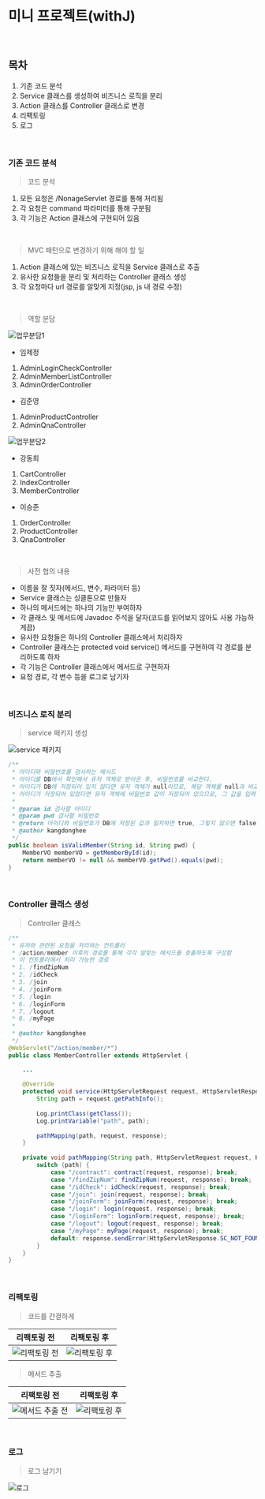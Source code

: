 # 미니 프로젝트(withJ)

<br>

## 목차

1. 기존 코드 분석
2. Service 클래스를 생성하여 비즈니스 로직을 분리
3. Action 클래스를 Controller 클래스로 변경
4. 리팩토링
5. 로그

<br>

### 기존 코드 분석

> 코드 분석

1. 모든 요청은 /NonageServlet 경로를 통해 처리됨
2. 각 요청은 command 파라미터를 통해 구분됨
3. 각 기능은 Action 클래스에 구현되어 있음

<br>

> MVC 패턴으로 변경하기 위해 해야 할 일

1. Action 클래스에 있는 비즈니스 로직을 Service 클래스로 추출
2. 유사한 요청들을 분리 및 처리하는 Controller 클래스 생성
3. 각 요청마다 url 경로를 알맞게 지정(jsp, js 내 경로 수정)

<br>

> 역할 분담

![업무분담1](./screenshot/업무분담1.png)

- 임제정

1. AdminLoginCheckController
2. AdminMemberListController
3. AdminOrderController

- 김준영

1. AdminProductController
2. AdminQnaController

![업무분담2](./screenshot/업무분담2.png)

- 강동희

1. CartController
2. IndexController
3. MemberController

- 이승준

1. OrderController
2. ProductController
3. QnaController

<br>

> 사전 협의 내용

- 이름을 잘 짓자(메서드, 변수, 파라미터 등)
- Service 클래스는 싱클톤으로 만들자
- 하나의 메서드에는 하나의 기능만 부여하자
- 각 클래스 및 메서드에 Javadoc 주석을 달자(코드를 읽어보지 않아도 사용 가능하게끔)
- 유사한 요청들은 하나의 Controller 클래스에서 처리하자 
- Controller 클래스는 protected void service() 메서드를 구현하여 각 경로를 분리하도록 하자
- 각 기능은 Controller 클래스에서 메서드로 구현하자
- 요청 경로, 각 변수 등을 로그로 남기자

<br>

### 비즈니스 로직 분리

> service 패키지 생성

![service 패키지](./screenshot/service%20패키지.png)

```java
/**
 * 아이디와 비밀번호를 검사하는 메서드
 * 아이디를 DB에서 확인해서 유저 객체로 받아온 후, 비밀번호를 비교한다.
 * 아이디가 DB에 저장되어 있지 않다면 유저 객체가 null이므로, 해당 객체를 null과 비교해서 아이디의 존재를 확인한다.
 * 아이디가 저장되어 있었다면 유저 객체에 비밀번호 값이 저장되어 있으므로, 그 값을 입력 받은 비밀번호와 비교한다.
 *
 * @param id 검사할 아이디
 * @param pwd 검사할 비밀번호
 * @return 아이디와 비밀번호가 DB에 저장된 값과 일치하면 true, 그렇지 않으면 false를 반환
 * @author kangdonghee
 */
public boolean isValidMember(String id, String pwd) {
    MemberVO memberVO = getMemberById(id);
    return memberVO != null && memberVO.getPwd().equals(pwd);
}
```

<br>

### Controller 클래스 생성

> Controller 클래스

```java
/**
 * 유저와 관련된 요청을 처리하는 컨트롤러
 * /action/member 이후의 경로를 통해 각각 알맞는 메서드를 호출하도록 구성함
 * 이 컨트롤러에서 처리 가능한 경로
 * 1. /findZipNum
 * 2. /idCheck
 * 3. /join
 * 4. /joinForm
 * 5. /login
 * 6. /loginForm
 * 7. /logout
 * 8. /myPage
 *
 * @author kangdonghee
 */
@WebServlet("/action/member/*")
public class MemberController extends HttpServlet {

    ...
    
    @Override
    protected void service(HttpServletRequest request, HttpServletResponse response) throws ServletException, IOException {
        String path = request.getPathInfo();
    
        Log.printClass(getClass());
        Log.printVariable("path", path);
    
        pathMapping(path, request, response);
    }
    
    private void pathMapping(String path, HttpServletRequest request, HttpServletResponse response) throws ServletException, IOException {
        switch (path) {
            case "/contract": contract(request, response); break;
            case "/findZipNum": findZipNum(request, response); break;
            case "/idCheck": idCheck(request, response); break;
            case "/join": join(request, response); break;
            case "/joinForm": joinForm(request, response); break;
            case "/login": login(request, response); break;
            case "/loginForm": loginForm(request, response); break;
            case "/logout": logout(request, response); break;
            case "/myPage": myPage(request, response); break;
            default: response.sendError(HttpServletResponse.SC_NOT_FOUND);
        }
    }
}
```

<br>

### 리팩토링

> 코드를 간결하게

|               리팩토링 전               |리팩토링 후|
|:----------------------------------:|:---:|
|![리팩토링 전](./screenshot/리팩토링%20전.png)|![리팩토링 후](./screenshot/리팩토링%20후.png)|

> 메서드 추출

|                   리팩토링 전                   |                  리팩토링 후                  |
|:------------------------------------------:|:----------------------------------------:|
| ![메서드 추출 전](./screenshot/메서드%20추출%20전.png) | ![리팩토링 후](./screenshot/메서드%20추출%20후.png) |

<br>

### 로그

> 로그 남기기

![로그](./screenshot/로그.png)
